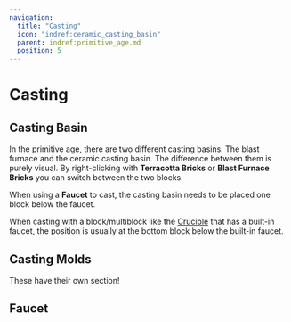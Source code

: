 ```yaml
---
navigation:
  title: "Casting"
  icon: "indref:ceramic_casting_basin"
  parent: indref:primitive_age.md
  position: 5
---
```


# Casting

<Row>
    <ItemImage id="indref:ceramic_casting_basin" scale="4" />
    <ItemImage id="indref:blast_furnace_casting_basin" scale="4" />
    <ItemImage id="indref:blast_furnace_faucet" scale="4" />
</Row>

## Casting Basin

In the primitive age, there are two different casting basins.
The blast furnace and the ceramic casting basin.
The difference between them is purely visual.
By right-clicking with <ItemImage id="indref:terracotta_bricks" scale="0.6" /> **Terracotta Bricks** or <ItemImage id="indref:blast_furnace_bricks" scale="0.6" /> **Blast Furnace Bricks** you can switch between the two blocks.

When using a <ItemImage id="indref:blast_furnace_faucet" scale="0.6" /> **Faucet** to cast, the casting basin needs to be placed one block below the faucet.

When casting with a block/multiblock like the <ItemImage id="indref:ceramic_crucible_controller" scale="0.6" /> [Crucible](./crucible.md) that has a built-in faucet, the position is usually at the bottom block below the built-in faucet.

## Casting Molds

These have their own section!

## Faucet
